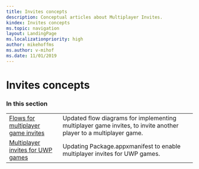 ```yaml
---
title: Invites concepts
description: Conceptual articles about Multiplayer Invites.
kindex: Invites concepts
ms.topic: navigation
layout: LandingPage
ms.localizationpriority: high
author: mikehoffms
ms.author: v-mihof
ms.date: 11/01/2019
---
```


# Invites concepts


### In this section

|     |     |
| --- | --- |
| [Flows for multiplayer game invites](live-multiplayer-invite-flows.md) | Updated flow diagrams for implementing multiplayer game invites, to invite another player to a multiplayer game. |
| [Multiplayer invites for UWP games](live-multiplayer-invite-uwp.md) | Updating Package.appxmanifest to enable multiplayer invites for UWP games. |
